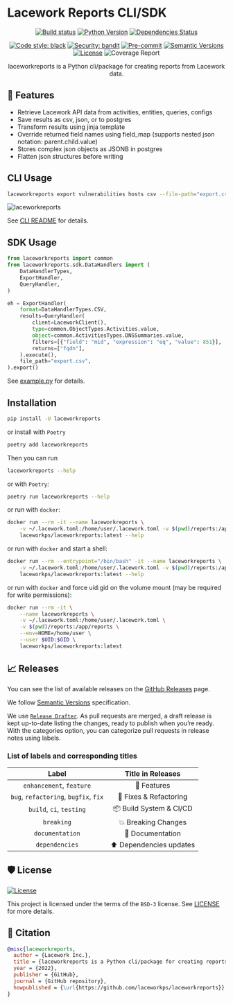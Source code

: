 # Lacework Reports CLI/SDK

<div align="center">

[![Build status](https://github.com/laceworkps/laceworkreports/workflows/build/badge.svg?branch=main&event=push)](https://github.com/laceworkps/laceworkreports/actions?query=workflow%3Abuild)
[![Python Version](https://img.shields.io/pypi/pyversions/laceworkreports.svg)](https://pypi.org/project/laceworkreports/)
[![Dependencies Status](https://img.shields.io/badge/dependencies-up%20to%20date-brightgreen.svg)](https://github.com/laceworkps/laceworkreports/pulls?utf8=%E2%9C%93&q=is%3Apr%20author%3Aapp%2Fdependabot)

[![Code style: black](https://img.shields.io/badge/code%20style-black-000000.svg)](https://github.com/psf/black)
[![Security: bandit](https://img.shields.io/badge/security-bandit-green.svg)](https://github.com/PyCQA/bandit)
[![Pre-commit](https://img.shields.io/badge/pre--commit-enabled-brightgreen?logo=pre-commit&logoColor=white)](https://github.com/laceworkps/laceworkreports/blob/main/.pre-commit-config.yaml)
[![Semantic Versions](https://img.shields.io/badge/%20%20%F0%9F%93%A6%F0%9F%9A%80-semantic--versions-e10079.svg)](https://github.com/laceworkps/laceworkreports/releases)
[![License](https://img.shields.io/github/license/laceworkps/laceworkreports)](https://github.com/laceworkps/laceworkreports/blob/main/LICENSE)
![Coverage Report](assets/images/coverage.svg)

laceworkreports is a Python cli/package for creating reports from Lacework data.

</div>

## 🚀 Features

- Retrieve Lacework API data from activities, entities, queries, configs
- Save results as csv, json, or to postgres
- Transform results using jinja template
- Override returned field names using field_map (supports nested json notation: parent.child.value)
- Stores complex json objects as JSONB in postgres
- Flatten json structures before writing

## CLI Usage

```bash
laceworkreports export vulnerabilities hosts csv --file-path="export.csv"
```

![laceworkreports](assets/images/laceworkreports.gif)

See [CLI README](README-CLI.md) for details.

## SDK Usage

```python
from laceworkreports import common
from laceworkreports.sdk.DataHandlers import (
    DataHandlerTypes,
    ExportHandler,
    QueryHandler,
)

eh = ExportHandler(
    format=DataHandlerTypes.CSV,
    results=QueryHandler(
        client=LaceworkClient(),
        type=common.ObjectTypes.Activities.value,
        object=common.ActivitiesTypes.DNSSummaries.value,
        filters=[{"field": "mid", "expression": "eq", "value": 851}],
        returns=["fqdn"],
    ).execute(),
    file_path="export.csv",
).export()
```

See [example.py](examples/sdk/example.py) for details.

## Installation

```bash
pip install -U laceworkreports
```

or install with `Poetry`

```bash
poetry add laceworkreports
```

Then you can run

```bash
laceworkreports --help
```

or with `Poetry`:

```bash
poetry run laceworkreports --help
```

or run with `docker`:

```bash
docker run --rm -it --name laceworkreports \
    -v ~/.lacework.toml:/home/user/.lacework.toml -v $(pwd)/reports:/app/reports \
    laceworkps/laceworkreports:latest --help
```

or run with `docker` and start a shell:

```bash
docker run --rm --entrypoint="/bin/bash" -it --name laceworkreports \
    -v ~/.lacework.toml:/home/user/.lacework.toml -v $(pwd)/reports:/app/reports \
    laceworkps/laceworkreports:latest --help
```

or run with `docker` and force uid:gid on the volume mount (may be required for write permissions):

```bash
docker run --rm -it \
    --name laceworkreports \
    -v ~/.lacework.toml:/home/user/.lacework.toml \
    -v $(pwd)/reports:/app/reports \
    --env=HOME=/home/user \
    --user $UID:$GID \
    laceworkps/laceworkreports:latest
```

## 📈 Releases

You can see the list of available releases on the [GitHub Releases](https://github.com/laceworkps/laceworkreports/releases) page.

We follow [Semantic Versions](https://semver.org/) specification.

We use [`Release Drafter`](https://github.com/marketplace/actions/release-drafter). As pull requests are merged, a draft release is kept up-to-date listing the changes, ready to publish when you’re ready. With the categories option, you can categorize pull requests in release notes using labels.

### List of labels and corresponding titles

|               **Label**               |  **Title in Releases**  |
| :-----------------------------------: | :---------------------: |
|       `enhancement`, `feature`        |       🚀 Features       |
| `bug`, `refactoring`, `bugfix`, `fix` | 🔧 Fixes & Refactoring  |
|       `build`, `ci`, `testing`        | 📦 Build System & CI/CD |
|              `breaking`               |   💥 Breaking Changes   |
|            `documentation`            |    📝 Documentation     |
|            `dependencies`             | ⬆️ Dependencies updates |

## 🛡 License

[![License](https://img.shields.io/github/license/laceworkps/laceworkreports)](https://github.com/laceworkps/laceworkreports/blob/main/LICENSE)

This project is licensed under the terms of the `BSD-3` license. See [LICENSE](https://github.com/laceworkps/laceworkreports/blob/main/LICENSE) for more details.

## 📃 Citation

```bibtex
@misc{laceworkreports,
  author = {Lacework Inc.},
  title = {laceworkreports is a Python cli/package for creating reports from Lacework data.},
  year = {2022},
  publisher = {GitHub},
  journal = {GitHub repository},
  howpublished = {\url{https://github.com/laceworkps/laceworkreports}}
}
```
